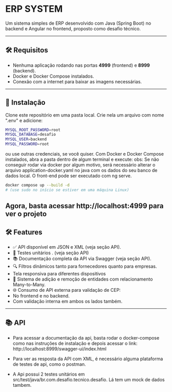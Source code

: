 # ERP SYSTEM

Um sistema simples de ERP desenvolvido com Java (Spring Boot) no backend e Angular no frontend, proposto como desafio técnico.

---

## 🛠 Requisitos

- Nenhuma aplicação rodando nas portas **4999** (frontend) e **8999** (backend).
- Docker e Docker Compose instalados.
- Conexão com a internet para baixar as imagens necessárias.

---

## 🚀 Instalação

Clone este repositório em uma pasta local. Crie nela um arquivo com nome ".env" e adicione:
```bash
MYSQL_ROOT_PASSWORD=root
MYSQL_DATABASE=desafio
MYSQL_USER=backend
MYSQL_PASSWORD=root
````
ou use outras credenciais, se você quiser.
Com Docker e Docker Compose instalados, abra a pasta dentro de algum terminal e execute:
obs: Se não conseguir rodar via docker por algum motivo, será necessário alterar o arquivo application-docker.yaml no java com os dados do seu banco de dados local. O front-end pode ser executado com ng serve.
```bash
docker compose up --build -d
# (use sudo no início se estiver em uma máquina Linux)
````

Agora, basta acessar http://localhost:4999 para ver o projeto
---
## 🛠 Features
- ✅ API disponível em JSON e XML (veja seção API).
- 🔄 Testes unitários .  (veja seção API)
- 📚 Documentação completa da API via Swagger (veja seção API).
- 🔍 Filtros dinâmicos tanto para fornecedores quanto para empresas.
- Tela responsiva para diferentes dispositivos
- 🔄 Sistema de adição e remoção de entidades com relacionamento Many-to-Many.
- 🌐 Consumo de API externa para validação de CEP:
- No frontend e no backend.
- Com validação interna em ambos os lados também.
---
## 📚 API

- Para acessar a documentação da api, basta rodar o docker-compose como nas instruções de instalação e depois acessar o link:
http://localhost:8999/swagger-ui/index.html

- Para ver as resposta da API com XML, é necessário alguma plataforma de testes de api, como o postman.
- A Api possui 2 testes unitários em src/test/java/br.com.desafio.tecnico.desafio. Lá tem um mock de dados tambem.
